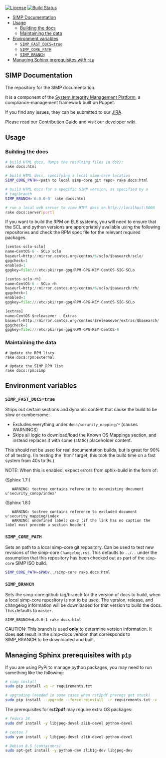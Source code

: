 [![License](http://img.shields.io/:license-apache-blue.svg)](http://www.apache.org/licenses/LICENSE-2.0.html)
[![Build Status](https://travis-ci.org/simp/simp-doc.svg)](https://travis-ci.org/simp/simp-doc)

<!-- vim-markdown-toc GFM -->

* [SIMP Documentation](#simp-documentation)
* [Usage](#usage)
  * [Building the docs](#building-the-docs)
  * [Maintaining the data](#maintaining-the-data)
* [Environment variables](#environment-variables)
  * [`SIMP_FAST_DOCS=true`](#simp_fast_docstrue)
  * [`SIMP_CORE_PATH`](#simp_core_path)
  * [`SIMP_BRANCH`](#simp_branch)
* [Managing Sphinx prerequisites with `pip`](#managing-sphinx-prerequisites-with-pip)

<!-- vim-markdown-toc -->

## SIMP Documentation

The repository for the SIMP documentation.

It is a component of the [System Integrity Management Platform](https://github.com/NationalSecurityAgency/SIMP), a
compliance-management framework built on Puppet.

If you find any issues, they can be submitted to our [JIRA](https://simp-project.atlassian.net/).

Please read our [Contribution Guide](https://simp-project.atlassian.net/wiki/display/SD/Contributing+to+SIMP)
and visit our [developer wiki](https://simp-project.atlassian.net/wiki/display/SD/SIMP+Development+Home).

## Usage

### Building the docs
```bash
# build HTML docs, dumps the resulting files in doc/;
rake docs:html

# build HTML docs, specifying a local simp-core location
SIMP_CORE_PATH=<path to local simp-core git repo> rake docs:html

# build HTML docs for a specific SIMP version, as specified by a
# tag/branch
SIMP_BRANCH='6.0.0-0' rake docs:html

# run a local web server to view HTML docs on http://localhost:5000
rake docs:server[port]
```

If you want to build the RPM on EL6 systems, you will need to ensure that the
SCL and python versions are appropriately available using the following
repositories and check the RPM spec file for the relevant required packages.

```python
[centos-sclo-sclo]
name=CentOS-6 - SCLo sclo
baseurl=http://mirror.centos.org/centos/6/sclo/$basearch/sclo/
gpgcheck=1
enabled=1
gpgkey=file:///etc/pki/rpm-gpg/RPM-GPG-KEY-CentOS-SIG-SCLo

[centos-sclo-rh]
name=CentOS-6 - SCLo rh
baseurl=http://mirror.centos.org/centos/6/sclo/$basearch/rh/
gpgcheck=1
enabled=1
gpgkey=file:///etc/pki/rpm-gpg/RPM-GPG-KEY-CentOS-SIG-SCLo

[extras]
name=CentOS-$releasever - Extras
baseurl=http://mirror.centos.org/centos/$releasever/extras/$basearch/
gpgcheck=1
gpgkey=file:///etc/pki/rpm-gpg/RPM-GPG-KEY-CentOS-6
```

### Maintaining the data
```
# Update the RPM lists
rake docs:rpm:external

# Update the SIMP RPM list
rake docs:rpm:simp
```

## Environment variables

### `SIMP_FAST_DOCS=true`

Strips out certain sections and dynamic content that cause the build to be
slow or cumbersome:

* Excludes everything under `docs/security_mapping/*` (causes WARNINGS)
* Skips all logic to download/load the Known OS Mappings section, and
  instead replaces it with some (static) placeholder content.

This should not be used for real documentation builds, but is great for 90% of
all testing. (In testing the 'html' target, this took the build time on a fast
system from 40s to 9s.)

NOTE: When this is enabled, expect errors from sphix-build in the form of:

(Sphinx 1.7:)

       WARNING: toctree contains reference to nonexisting document u'security_conop/index'

(Sphinx 1.8:)

       WARNING: toctree contains reference to excluded document u'security_mapping/index
       WARNING: undefined label: cm-2 (if the link has no caption the label must precede a section header)

### `SIMP_CORE_PATH`

Sets an path to a local simp-core git repository.  Can be used to test new
revisions of the simp-core `Changelog.rst`.  This defaults to `../..`
under the assumption that this repository has been checked out as part of
the `simp-core` SIMP ISO build.

```bash
SIMP_CORE_PATH=$PWD/../simp-core rake docs:html
```

### `SIMP_BRANCH`

Sets the simp-core github tag/branch for the version of docs to build,
when a local simp-core repository is not to be used. The version, release,
and changelog information will be downloaded for that version to build the
docs.  This defaults to `master`.

`SIMP_BRANCH=6.0.0-1 rake docs:html`

CAUTION:  This branch is used **only** to determine version information.
It does **not** result in the simp-docs version that corresponds to
SIMP_BRANCH to be downloaded and built.

## Managing Sphinx prerequisites with `pip`

If you are using PyPi to manage python packages, you may need to run something like the following:

```bash
# simp install
sudo pip install -q -r requirements.txt

# upgrading (needed in some cases when rst2pdf prereqs get stuck)
sudo pip install --upgrade --force-reinstall  -r requirements.txt -v
```

The prerequisites for **rst2pdf** may require extra OS packages:

```bash
# fedora 24
sudo dnf install -y libjpeg-devel zlib-devel python-devel

# centos 7
sudo yum install -y libjpeg-devel zlib-devel python-devel

# Debian 8.5 (containers)
sudo apt-get install -y python-dev zlib1g-dev libjpeg-dev

```
